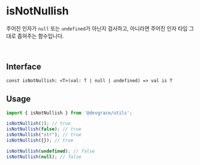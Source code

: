 # isNotNullish

주어진 인자가 `null` 또는 `undefined`가 아닌지 검사하고, 아니라면 주어진 인자 타입 그대로 좁혀주는 함수입니다.

<br />

## Interface
```tsx title="typescript"
const isNotNullish: <T>(val: T | null | undefined) => val is T
```

## Usage
```ts
import { isNotNullish } from '@devgrace/utils';

isNotNullish(1); // true
isNotNullish(false); // true
isNotNullish("str"); // true
isNotNullish({}); // true

isNotNullish(undefined); // false
isNotNullish(null); // false
```
